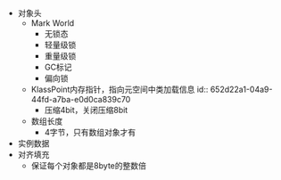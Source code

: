 - 对象头
	- Mark World
		- 无锁态
		- 轻量级锁
		- 重量级锁
		- GC标记
		- 偏向锁
	- KlassPoint内存指针，指向元空间中类加载信息
	  id:: 652d22a1-04a9-44fd-a7ba-e0d0ca839c70
		- 压缩4bit，关闭压缩8bit
	- 数组长度
		- 4字节，只有数组对象才有
- 实例数据
- 对齐填充
	- 保证每个对象都是8byte的整数倍